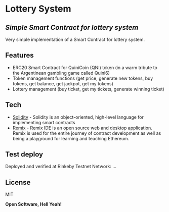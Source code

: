 # Lottery System 
## _Simple Smart Contract for lottery system_

Very simple implementation of a Smart Contract for lottery system.

## Features

- ERC20 Smart Contract for QuiniCoin (QNI) token (in a warm tribute to the Argentinean gambling game called Quini6)
- Token management functions (get price, generate new tokens, buy tokens, get balance, get jackpot, get my tokens)
- Lottery management (buy ticket, get my tickets, generate winning ticket)


## Tech

- [Solidity](https://docs.soliditylang.org/en/v0.8.7/) - Solidity is an object-oriented, high-level language for implementing smart contracts
- [Remix](https://remix.ethereum.org/) - Remix IDE is an open source web and desktop application. Remix is used for the entire journey of contract development as well as being a playground for learning and teaching Ethereum.


## Test deploy

Deployed and verified at Rinkeby Testnet Network: ...


## License

MIT

**Open Software, Hell Yeah!**